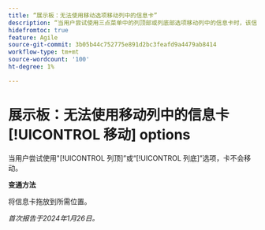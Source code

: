 ```yaml
---
title: “展示板：无法使用移动选项移动列中的信息卡”
description: “当用户尝试使用三点菜单中的列顶部或列底部选项移动列中的信息卡时，该信息卡未移动。”
hidefromtoc: true
feature: Agile
source-git-commit: 3b05b44c752775e891d2bc3feafd9a4479ab8414
workflow-type: tm+mt
source-wordcount: '100'
ht-degree: 1%

---
```



# 展示板：无法使用移动列中的信息卡 [!UICONTROL 移动] options

当用户尝试使用&quot;[!UICONTROL 列顶]”或“[!UICONTROL 列底]”选项，卡不会移动。

**变通方法**

将信息卡拖放到所需位置。

_首次报告于2024年1月26日。_
